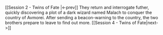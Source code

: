 [[Session 2 - Twins of Fate |<-prev]]
They return and interrogate futher, quickly discovering a plot of a dark wizard named Malach to conquer the country of Avmorei. After sending a beacon-warning to the country, the two brothers prepare to leave to find out more.
[[Session 4 - Twins of Fate|next->]]
